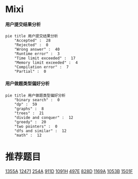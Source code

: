 # Mixi

<!-- tabs:start -->



#### **用户提交结果分析**

```mermaid
pie title 用户提交结果分析
    "Accepted" :  28
    "Rejected" :  0
    "Wrong answer" :  40
    "Runtime error" :  3
    "Time limit exceeded" :  17
    "Memory limit exceeded" :  4
    "Compilation error" :  7
    "Partial" :  0
```

#### **用户做题类型偏好分析**

```mermaid
pie title 用户做题类型偏好分析
    "binary search" :  0
    "dp" :  59
    "graphs" :  8
    "trees" :  21
    "divide and conquer" :  12
    "greedy" :  20
    "two pointers" :  0
    "dfs and similar" :  12
    "math" :  12
```



<!-- tabs:end -->
# 推荐题目
[1355A](https://codeforces.com/contest/1355/problem/A)
[12471](https://codeforces.com/contest/1247/problem/1)
[254A](https://codeforces.com/contest/254/problem/A)
[911D](https://codeforces.com/contest/911/problem/D)
[1091H](https://codeforces.com/contest/1091/problem/H)
[497E](https://codeforces.com/contest/497/problem/E)
[828D](https://codeforces.com/contest/828/problem/D)
[1169A](https://codeforces.com/contest/1169/problem/A)
[1053B](https://codeforces.com/contest/1053/problem/B)
[1501F](https://codeforces.com/contest/1501/problem/F)
